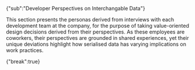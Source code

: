 {"sub":"Developer Perspectives on Interchangable Data"}

This section presents the personas derived from interviews with each development team at the company, for the purpose of taking value-oriented design decisions derived from their perspectives. As these employees are coworkers, their perspectives are grounded in shared experiences, yet their unique deviations highlight how serialised data has varying implications on work practices.

{"break":true}